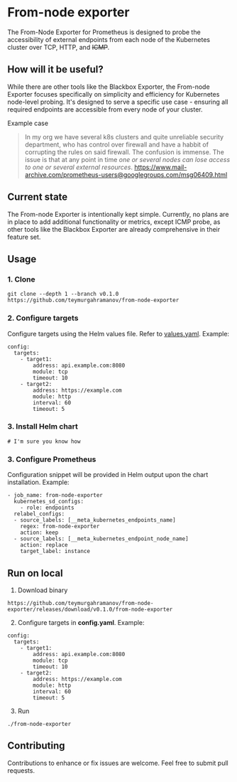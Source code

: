 # From-node exporter

The From-Node Exporter for Prometheus is designed to probe the accessibility of external endpoints from each node of the Kubernetes cluster over TCP, HTTP, and ~~ICMP~~.

## How will it be useful?

While there are other tools like the Blackbox Exporter, the From-node Exporter focuses specifically on simplicity and efficiency for Kubernetes node-level probing. It's designed to serve a specific use case - ensuring all required endpoints are accessible from every node of your cluster.

Example case
> In my org we have several k8s clusters and quite unreliable security 
department, who has control over firewall and have a habbit of corrupting the rules on said firewall. 
The confusion is immense. The issue is that at any point in time *one or 
several nodes can lose access to one or several external resources*.
https://www.mail-archive.com/prometheus-users@googlegroups.com/msg06409.html

## Current state

The From-node Exporter is intentionally kept simple. Currently, no plans are in place to add additional functionality or metrics, except ICMP probe, as other tools like the Blackbox Exporter are already comprehensive in their feature set.

## Usage
### 1. Clone

```
git clone --depth 1 --branch v0.1.0 https://github.com/teymurgahramanov/from-node-exporter
```

### 2. Configure targets

Configure targets using the Helm values file. Refer to [values.yaml](./chart/values.yaml). Example:
```
config:
  targets:
    - target1:
        address: api.example.com:8080
        module: tcp
        timeout: 10
    - target2:
        address: https://example.com
        module: http
        interval: 60
        timeout: 5
```

### 3. Install Helm chart

```
# I'm sure you know how
```

### 3. Configure Prometheus

Configuration snippet will be provided in Helm output upon the chart installation. Example:
```
- job_name: from-node-exporter
  kubernetes_sd_configs:
    - role: endpoints
  relabel_configs:
  - source_labels: [__meta_kubernetes_endpoints_name]
    regex: from-node-exporter
    action: keep
  - source_labels: [__meta_kubernetes_endpoint_node_name]
    action: replace
    target_label: instance
```

## Run on local

1. Download binary
```
https://github.com/teymurgahramanov/from-node-exporter/releases/download/v0.1.0/from-node-exporter
```
2. Configure targets in __config.yaml__. Example:
```
config:
  targets:
    - target1:
        address: api.example.com:8080
        module: tcp
        timeout: 10
    - target2:
        address: https://example.com
        module: http
        interval: 60
        timeout: 5
```
3. Run
```
./from-node-exporter
```

## Contributing
Contributions to enhance or fix issues are welcome. Feel free to submit pull requests.
